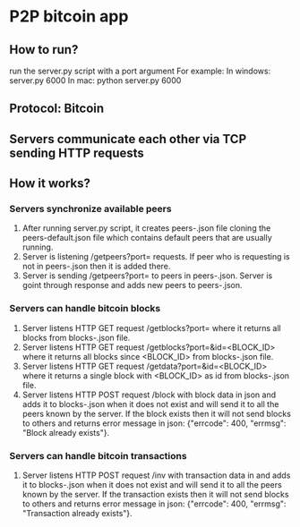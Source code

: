 # P2P bitcoin app

## How to run?
run the server.py script with a port argument
For example:
In windows: server.py 6000
In mac: python server.py 6000

## Protocol: Bitcoin
## Servers communicate each other via TCP sending HTTP requests

## How it works?
### Servers synchronize available peers
1. After running server.py script, it creates peers-<PORT>.json file cloning the peers-default.json file which contains default peers that are usually running.
2. Server is listening /getpeers?port=<PORT> requests. If peer who is requesting is not in peers-<PORT>.json then it is added there.
3. Server is sending /getpeers?port=<PORT> to peers in peers-<PORT>.json. Server is goint through response and adds new peers to peers-<PORT>.json.
### Servers can handle bitcoin blocks
1. Server listens HTTP GET request /getblocks?port=<PORT> where it returns all blocks from blocks-<PORT>.json file.
2. Server listens HTTP GET request /getblocks?port=<PORT>&id=<BLOCK_ID> where it returns all blocks since <BLOCK_ID> from blocks-<PORT>.json file.
3. Server listens HTTP GET request /getdata?port=<PORT>&id=<BLOCK_ID> where it returns a single block with <BLOCK_ID> as id from blocks-<PORT>.json file.
4. Server listens HTTP POST request /block with block data in json and adds it to blocks-<PORT>.json when it does not exist and will send it to all the peers known by the server. 
If the block exists then it will not send blocks to others and returns error message in json: {"errcode": 400, "errmsg": "Block already exists"}.
### Servers can handle bitcoin transactions
1. Server listens HTTP POST request /inv with transaction data in and adds it to blocks-<PORT>.json when it does not exist and will send it to all the peers known by the server. 
If the transaction exists then it will not send blocks to others and returns error message in json: {"errcode": 400, "errmsg": "Transaction already exists"}.
